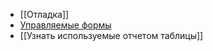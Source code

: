 * [[Отладка]]
* [Управляемые формы](Управляемые%20формы.md)
* [[Узнать используемые отчетом таблицы]] 

